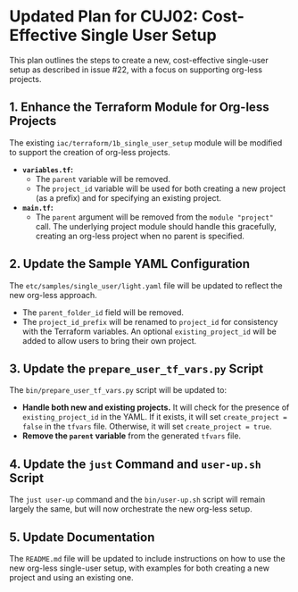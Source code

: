 # Updated Plan for CUJ02: Cost-Effective Single User Setup

This plan outlines the steps to create a new, cost-effective single-user setup as described in issue #22, with a focus on supporting org-less projects.

## 1. Enhance the Terraform Module for Org-less Projects

The existing `iac/terraform/1b_single_user_setup` module will be modified to support the creation of org-less projects.

*   **`variables.tf`:**
    *   The `parent` variable will be removed.
    *   The `project_id` variable will be used for both creating a new project (as a prefix) and for specifying an existing project.
*   **`main.tf`:**
    *   The `parent` argument will be removed from the `module "project"` call. The underlying project module should handle this gracefully, creating an org-less project when no parent is specified.

## 2. Update the Sample YAML Configuration

The `etc/samples/single_user/light.yaml` file will be updated to reflect the new org-less approach.

*   The `parent_folder_id` field will be removed.
*   The `project_id_prefix` will be renamed to `project_id` for consistency with the Terraform variables. An optional `existing_project_id` will be added to allow users to bring their own project.

## 3. Update the `prepare_user_tf_vars.py` Script

The `bin/prepare_user_tf_vars.py` script will be updated to:

*   **Handle both new and existing projects.** It will check for the presence of `existing_project_id` in the YAML. If it exists, it will set `create_project = false` in the `tfvars` file. Otherwise, it will set `create_project = true`.
*   **Remove the `parent` variable** from the generated `tfvars` file.

## 4. Update the `just` Command and `user-up.sh` Script

The `just user-up` command and the `bin/user-up.sh` script will remain largely the same, but will now orchestrate the new org-less setup.

## 5. Update Documentation

The `README.md` file will be updated to include instructions on how to use the new org-less single-user setup, with examples for both creating a new project and using an existing one.
